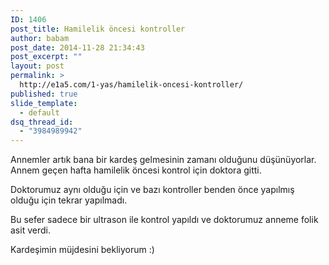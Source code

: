 ```yaml
---
ID: 1406
post_title: Hamilelik öncesi kontroller
author: babam
post_date: 2014-11-28 21:34:43
post_excerpt: ""
layout: post
permalink: >
  http://e1a5.com/1-yas/hamilelik-oncesi-kontroller/
published: true
slide_template:
  - default
dsq_thread_id:
  - "3984989942"
---
```

Annemler artık bana bir kardeş gelmesinin zamanı olduğunu düşünüyorlar. Annem geçen hafta hamilelik öncesi kontrol için doktora gitti.

Doktorumuz aynı olduğu için ve bazı kontroller benden önce yapılmış olduğu için tekrar yapılmadı.

Bu sefer sadece bir ultrason ile kontrol yapıldı ve doktorumuz anneme folik asit verdi.

Kardeşimin müjdesini bekliyorum :)